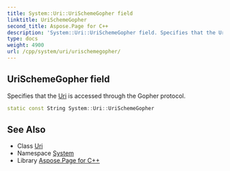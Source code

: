 ```yaml
---
title: System::Uri::UriSchemeGopher field
linktitle: UriSchemeGopher
second_title: Aspose.Page for C++
description: 'System::Uri::UriSchemeGopher field. Specifies that the Uri is accessed through the Gopher protocol in C++.'
type: docs
weight: 4900
url: /cpp/system/uri/urischemegopher/
---
```

## UriSchemeGopher field


Specifies that the [Uri](../) is accessed through the Gopher protocol.

```cpp
static const String System::Uri::UriSchemeGopher
```

## See Also

* Class [Uri](../)
* Namespace [System](../../)
* Library [Aspose.Page for C++](../../../)
